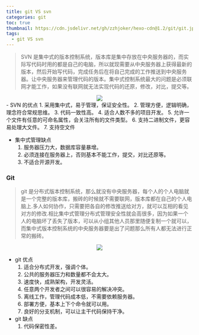 ```yaml
---
title: git VS svn
categories: git
toc: true
thumbnail: https://cdn.jsdelivr.net/gh/zzhjoker/hexo-cdn@1.2/git/git.jpg
tags:
  - git VS svn
---
```


> SVN 是集中式的版本控制系统，版本库是集中存放在中央服务器的，而实际写代码时用的都是自己的电脑，所以就现需要从中央服务器上获得最新的版本，然后开始写代码，完成任务后在将自己完成的工作推送到中央服务器。让中央服务器来管理代码的版本。集中式控制系统最大的问题是必须联网才能工作，如果没有联网就无法实现代码的还原，修改，对比，提交等。

<!--more-->

<div align=center>
  <img src="https://cdn.jsdelivr.net/gh/zzhjoker/hexo-cdn@1.2/git/svn.jpg">
</div>
- SVN 的优点
  1. 采用集中式，易于管理，保证安全性。
  2. 管理方便，逻辑明确，理念符合常规思维。
  3. 代码一致性高。
  4. 适合人数不多的项目开发。
  5. 允许一个文件有任意的可命名属性，会关注所有的文件类型。
  6. 支持二进制文件，更容易处理大文件。
  7. 支持空文件

- 集中式管理缺点
  1. 服务器压力大，数据库容量暴增。
  2. 必须连接在服务器上，否则基本不能工作，提交，对比还原等。
  3. 不适合开源开发。

### Git

> git 是分布式版本控制系统，那么就没有中央服务器，每个人的个人电脑就是一个完整的版本库，搬砖的时候就不需要联网，版本库都在自己的个人电脑上.多人如何协作，只需要把各自的修改推送给对方，就可以互相的看见对方的修改.相比集中式管理分布式管理安全性就会高很多，因为如果一个人的电脑坏了丢失了版本，可以从小组其他人员那里随便复制一个就可以，而集中式版本控制系统的中央服务器要是出了问题那么所有人都无法进行正常的搬砖。

<div align=center>
  <img src="https://cdn.jsdelivr.net/gh/zzhjoker/hexo-cdn@1.2/git/git.png">
</div>

- git 优点
  1. 适合分布式开发，强调个体。
  2. 公共的服务器压力和数量都不会太大。
  3. 速度快，成熟架构，开发灵活。
  4. 任意两个开发者之间可以很容易的解决冲突。
  5. 离线工作，管理代码成本低，不需要依赖服务器。
  6. 部署方便，基本上下个命令就可以用。
  7. 良好的分支机制，可以让主干代码保持干净。
- git 缺点
  1. 代码保密性差。

